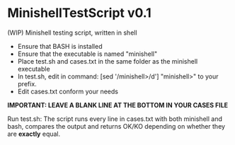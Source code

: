 # MinishellTestScript v0.1
(WIP) Minishell testing script, written in shell

- Ensure that BASH is installed
- Ensure that the executable is named "minishell"
- Place test.sh and cases.txt in the same folder as the minishell executable
- In test.sh, edit in command: [sed '/minishell>/d'] "minishell>" to your prefix.
- Edit cases.txt conform your needs

**IMPORTANT: LEAVE A BLANK LINE AT THE BOTTOM IN YOUR CASES FILE**

Run test.sh:
The script runs every line in cases.txt with both minishell and bash, compares the output and returns OK/KO depending on whether they are **exactly** equal.
